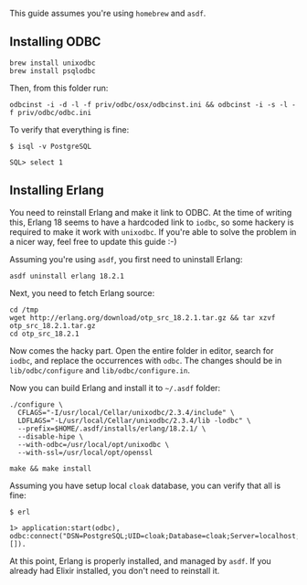 This guide assumes you're using `homebrew` and `asdf`.

## Installing ODBC

```
brew install unixodbc
brew install psqlodbc
```

Then, from this folder run:

```
odbcinst -i -d -l -f priv/odbc/osx/odbcinst.ini && odbcinst -i -s -l -f priv/odbc/odbc.ini
```

To verify that everything is fine:

```
$ isql -v PostgreSQL

SQL> select 1
```

## Installing Erlang

You need to reinstall Erlang and make it link to ODBC. At the time of writing this, Erlang 18 seems to have a hardcoded link to `iodbc`, so some hackery is required to make it work with `unixodbc`. If you're able to solve the problem in a nicer way, feel free to update this guide :-)

Assuming you're using `asdf`, you first need to uninstall Erlang:

```
asdf uninstall erlang 18.2.1
```

Next, you need to fetch Erlang source:

```
cd /tmp
wget http://erlang.org/download/otp_src_18.2.1.tar.gz && tar xzvf otp_src_18.2.1.tar.gz
cd otp_src_18.2.1
```

Now comes the hacky part. Open the entire folder in editor, search for `iodbc`, and replace the occurrences with `odbc`. The changes should be in `lib/odbc/configure` and `lib/odbc/configure.in`.

Now you can build Erlang and install it to `~/.asdf` folder:

```
./configure \
  CFLAGS="-I/usr/local/Cellar/unixodbc/2.3.4/include" \
  LDFLAGS="-L/usr/local/Cellar/unixodbc/2.3.4/lib -lodbc" \
  --prefix=$HOME/.asdf/installs/erlang/18.2.1/ \
  --disable-hipe \
  --with-odbc=/usr/local/opt/unixodbc \
  --with-ssl=/usr/local/opt/openssl

make && make install
```

Assuming you have setup local `cloak` database, you can verify that all is fine:

```
$ erl

1> application:start(odbc), odbc:connect("DSN=PostgreSQL;UID=cloak;Database=cloak;Server=localhost;", []).
```

At this point, Erlang is properly installed, and managed by `asdf`. If you already had Elixir installed, you don't need to reinstall it.
